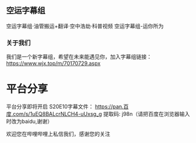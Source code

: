 ## 空运字幕组
空运字幕组·油管搬运+翻译·空中浩劫·科普视频
空运字幕组-运你所为

### 关于我们

我们是一个新字幕组，希望在未来能遇见你，加入字幕组链接：https://www.wjx.top/m/70170729.aspx

# 平台分享
平台分享即将开启
S20E10字幕文件： https://pan.百度.com/s/1uEQ8BALcrNLCH4-uUxsg_g 提取码: j98n（请把百度在浏览器输入时改为baidu,谢谢）




欢迎您在哔哩哔哩上私信我们，感谢您的关注
